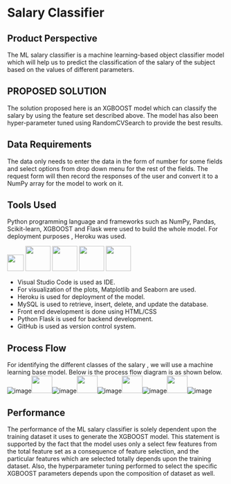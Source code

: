 # Salary Classifier

## Product Perspective
The ML salary classifier is a machine learning-based object classifier model which will help us to predict the classification of the salary of the subject based on the values of different parameters.

## PROPOSED SOLUTION
The solution proposed here is an XGBOOST model which can classify the salary by using the feature set described above. The model has also been hyper-parameter tuned using RandomCVSearch to provide the best results.

## Data Requirements
The data only needs to enter the data in the form of number for some fields and select options from drop down menu for the rest of the fields. The request form will then record the responses of the user and convert it to a NumPy array for the model to work on it.

## Tools Used
Python programming language and frameworks such as NumPy, Pandas, Scikit-learn, XGBOOST and Flask were used to build the whole model. For deployment purposes , Heroku was used.


<img src="https://user-images.githubusercontent.com/89142021/136641827-9e56c9a3-b86f-43d8-b811-3c2d72063ae7.png" width="38"> <img src="https://user-images.githubusercontent.com/89142021/136641861-54181fcd-2b80-476c-b956-1b1e2c776a24.png" width="58"> <img src="https://user-images.githubusercontent.com/89142021/136642111-710bb174-1325-47aa-8b01-a988418ea829.png" width="58"> <img src="https://user-images.githubusercontent.com/89142021/136642133-d9b6459b-9b5d-466d-8cf0-b0297419be2e.png" width="58"> <img src="https://user-images.githubusercontent.com/89142021/136642249-bd4f0efb-0a6c-4e24-86de-01b1b680a581.png" width="58"> 

-	Visual Studio Code is used as IDE. <br>
-	For visualization of the plots, Matplotlib and Seaborn are used. <br>
-	Heroku is used for deployment of the model.<br>
-	MySQL is used to retrieve, insert, delete, and update the database.<br>
-	Front end development is done using HTML/CSS <br>
-	Python Flask is used for backend development. <br>
-	GitHub is used as version control system.
	
## Process Flow
For identifying the different classes of the salary , we will use a machine learning base model. Below is the process flow diagram is as shown below.<br>
![image](https://user-images.githubusercontent.com/89142021/136642891-e57511b8-e4b2-4d70-abd6-7ed87ab0a843.png)<img src="https://user-images.githubusercontent.com/89142021/136642947-dd21c2d2-2e86-427b-a3d9-849742c631af.png" width="48" height="40">![image](https://user-images.githubusercontent.com/89142021/136643000-abd8e4a5-2f37-40db-941c-6b4bfa2c3a45.png)<img src="https://user-images.githubusercontent.com/89142021/136642947-dd21c2d2-2e86-427b-a3d9-849742c631af.png" width="48" height="40">![image](https://user-images.githubusercontent.com/89142021/136643015-ae87c4b1-cf0b-4d78-9aaf-c2097b44d07b.png)<img src="https://user-images.githubusercontent.com/89142021/136642947-dd21c2d2-2e86-427b-a3d9-849742c631af.png" width="48" height="40">![image](https://user-images.githubusercontent.com/89142021/136643035-b3b93a0d-03c7-43ec-9e1d-05ff95f0c19d.png)<img src="https://user-images.githubusercontent.com/89142021/136642947-dd21c2d2-2e86-427b-a3d9-849742c631af.png" width="48" height="40">![image](https://user-images.githubusercontent.com/89142021/136643081-0a559048-74c0-430f-9d6a-79aa39264021.png)

## Performance
The performance of the ML salary classifier is solely dependent upon the training dataset it uses to generate the XGBOOST model. This statement is supported by the fact that the model uses only a select few features from the total feature set as a consequence of feature selection, and the particular features which are selected totally depends upon the training dataset. Also, the hyperparameter tuning performed to select the specific XGBOOST parameters depends upon the composition of dataset as well.











